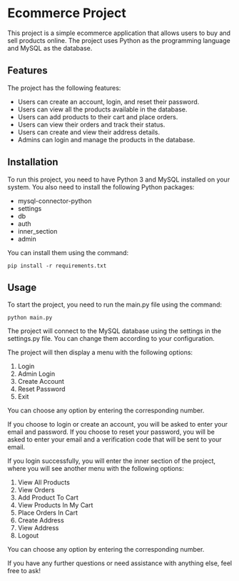 # Ecommerce Project

This project is a simple ecommerce application that allows users to buy and sell products online. The project uses Python as the programming language and MySQL as the database.

## Features

The project has the following features:

- Users can create an account, login, and reset their password.
- Users can view all the products available in the database.
- Users can add products to their cart and place orders.
- Users can view their orders and track their status.
- Users can create and view their address details.
- Admins can login and manage the products in the database.

## Installation

To run this project, you need to have Python 3 and MySQL installed on your system. You also need to install the following Python packages:

- mysql-connector-python
- settings
- db
- auth
- inner_section
- admin

You can install them using the command:

`pip install -r requirements.txt`

## Usage

To start the project, you need to run the main.py file using the command:

`python main.py`

The project will connect to the MySQL database using the settings in the settings.py file. You can change them according to your configuration.

The project will then display a menu with the following options:

1. Login
2. Admin Login
3. Create Account
4. Reset Password
5. Exit

You can choose any option by entering the corresponding number.

If you choose to login or create an account, you will be asked to enter your email and password. If you choose to reset your password, you will be asked to enter your email and a verification code that will be sent to your email.

If you login successfully, you will enter the inner section of the project, where you will see another menu with the following options:

1. View All Products
2. View Orders
3. Add Product To Cart
4. View Products In My Cart
5. Place Orders In Cart
6. Create Address
7. View Address
8. Logout

You can choose any option by entering the corresponding number.

If you have any further questions or need assistance with anything else, feel free to ask!
